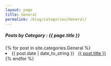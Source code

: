 ```yaml
---
layout: page
title: General
permalink: /blog/categories/General/
---
```


<h5> Posts by Category : {{ page.title }} </h5>

<div class="card">
{% for post in site.categories.General %}
 <li class="category-posts"><span>{{ post.date | date_to_string }}</span> &nbsp; <a href="{{ post.url }}">{{ post.title }}</a></li>
{% endfor %}
</div>